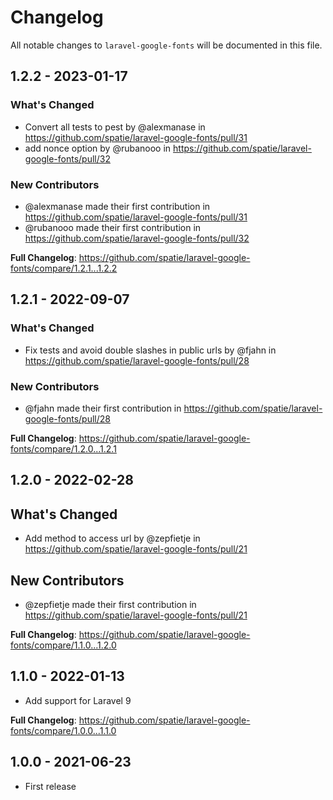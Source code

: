 # Changelog

All notable changes to `laravel-google-fonts` will be documented in this file.

## 1.2.2 - 2023-01-17

### What's Changed

- Convert all tests to pest by @alexmanase in https://github.com/spatie/laravel-google-fonts/pull/31
- add nonce option by @rubanooo in https://github.com/spatie/laravel-google-fonts/pull/32

### New Contributors

- @alexmanase made their first contribution in https://github.com/spatie/laravel-google-fonts/pull/31
- @rubanooo made their first contribution in https://github.com/spatie/laravel-google-fonts/pull/32

**Full Changelog**: https://github.com/spatie/laravel-google-fonts/compare/1.2.1...1.2.2

## 1.2.1 - 2022-09-07

### What's Changed

- Fix tests and avoid double slashes in public urls by @fjahn in https://github.com/spatie/laravel-google-fonts/pull/28

### New Contributors

- @fjahn made their first contribution in https://github.com/spatie/laravel-google-fonts/pull/28

**Full Changelog**: https://github.com/spatie/laravel-google-fonts/compare/1.2.0...1.2.1

## 1.2.0 - 2022-02-28

## What's Changed

- Add method to access url by @zepfietje in https://github.com/spatie/laravel-google-fonts/pull/21

## New Contributors

- @zepfietje made their first contribution in https://github.com/spatie/laravel-google-fonts/pull/21

**Full Changelog**: https://github.com/spatie/laravel-google-fonts/compare/1.1.0...1.2.0

## 1.1.0 - 2022-01-13

- Add support for Laravel 9

**Full Changelog**: https://github.com/spatie/laravel-google-fonts/compare/1.0.0...1.1.0

## 1.0.0 - 2021-06-23

- First release
